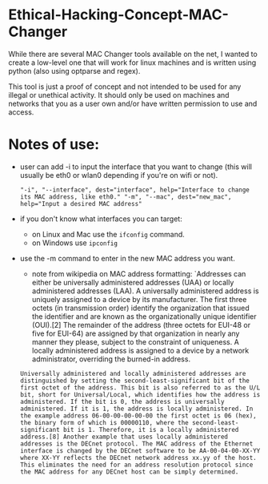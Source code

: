 # Ethical-Hacking-Concept-MAC-Changer

While there are several MAC Changer tools available on the net, I wanted to create a low-level one that will work for linux machines and is written using python (also using optparse and regex).

This tool is just a proof of concept and not intended to be used for any illegal or unethical activity. It should only be used on machines and networks that you as a user own and/or have written permission to use and access.

# Notes of use:

- user can add -i to input the interface that you want to change (this will usually be eth0 or wlan0 depending if you're on wifi or not).

    `"-i", "--interface", dest="interface", help="Interface to change its MAC address, like eth0."
    "-m", "--mac", dest="new_mac", help="Input a desired MAC address"`

- if you don't know what interfaces you can target:
    - on Linux and Mac use the `ifconfig` command.
    - on Windows use `ipconfig`

- use the -m command to enter in the new MAC address you want.

    - note from wikipedia on MAC address formatting:
    `Addresses can either be universally administered addresses (UAA) or locally administered addresses (LAA). A universally administered address is uniquely assigned to a device by its manufacturer. The first three octets (in transmission order) identify the organization that issued the identifier and are known as the organizationally unique identifier (OUI).[2] The remainder of the address (three octets for EUI-48 or five for EUI-64) are assigned by that organization in nearly any manner they please, subject to the constraint of uniqueness. A locally administered address is assigned to a device by a network administrator, overriding the burned-in address.

    `Universally administered and locally administered addresses are distinguished by setting the second-least-significant bit of the first octet of the address. This bit is also referred to as the U/L bit, short for Universal/Local, which identifies how the address is administered. If the bit is 0, the address is universally administered. If it is 1, the address is locally administered. In the example address 06-00-00-00-00-00 the first octet is 06 (hex), the binary form of which is 00000110, where the second-least-significant bit is 1. Therefore, it is a locally administered address.[8] Another example that uses locally administered addresses is the DECnet protocol. The MAC address of the Ethernet interface is changed by the DECnet software to be AA-00-04-00-XX-YY where XX-YY reflects the DECnet network address xx.yy of the host. This eliminates the need for an address resolution protocol since the MAC address for any DECnet host can be simply determined.`
